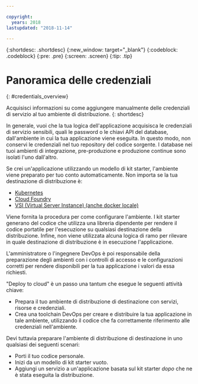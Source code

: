 ```yaml
---

copyright:
  years: 2018
lastupdated: "2018-11-14"

---
```


{:shortdesc: .shortdesc}
{:new_window: target="_blank"}
{:codeblock: .codeblock}
{:pre: .pre}
{:screen: .screen}
{:tip: .tip}

# Panoramica delle credenziali
{: #credentials_overview}

Acquisisci informazioni su come aggiungere manualmente delle credenziali di servizio al tuo ambiente di distribuzione.
{: shortdesc}

<!-- After PUP: Maybe provide links to the credentials section of the programming guides, such as https://cloud.ibm.com/docs/swift/cloudnative/configuration.html#configuration-->

In generale, vuoi che la tua logica dell'applicazione acquisisca le credenziali di servizio sensibili, quali le password o le chiavi API del database, dall'ambiente in cui la tua applicazione viene eseguita. In questo modo, non conservi le credenziali nel tuo repository del codice sorgente. I database nei tuoi ambienti di integrazione, pre-produzione e produzione continue sono isolati l'uno dall'altro.

Se crei un'applicazione utilizzando un modello di kit starter, l'ambiente viene preparato per tuo conto automaticamente. Non importa se la tua destinazione di distribuzione è:
  * [Kubernetes](/docs/apps/creds_kube.html)
  * [Cloud Foundry](/docs/apps/creds_cf.html)
  * [VSI (Virtual Server Instance) (anche docker locale)](/docs/apps/creds_vsi.html)
  
Viene fornita la procedura per come configurare l'ambiente. I kit starter generano del codice che utilizza una libreria dipendente per rendere il codice portatile per l'esecuzione su qualsiasi destinazione della distribuzione. Infine, non viene utilizzata alcuna logica di ramo per rilevare in quale destinazione di distribuzione è in esecuzione l'applicazione.

L'amministratore o l'ingegnere DevOps è poi responsabile della preparazione degli ambienti con i controlli di accesso e le configurazioni corretti per rendere disponibili per la tua applicazione i valori da essa richiesti.

"Deploy to cloud" è un passo una tantum che esegue le seguenti attività chiave:
 * Prepara il tuo ambiente di distribuzione di destinazione con servizi, risorse e credenziali.
 * Crea una toolchain DevOps per creare e distribuire la tua applicazione in tale ambiente, utilizzando il codice che fa correttamente riferimento alle credenziali nell'ambiente.

Devi tuttavia preparare l'ambiente di distribuzione di destinazione in uno qualsiasi dei seguenti scenari:
 * Porti il tuo codice personale.
 * Inizi da un modello di kit starter vuoto.
 * Aggiungi un servizio a un'applicazione basata sul kit starter _dopo_ che ne è stata eseguita la distribuzione.




